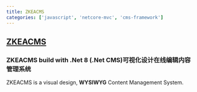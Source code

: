 ```yaml
---
title: ZKEACMS
categories: ['javascript', 'netcore-mvc', 'cms-framework']
---
```

## [ZKEACMS](https://github.com/SeriaWei/ZKEACMS)

### ZKEACMS build with .Net 8 (.Net CMS)可视化设计在线编辑内容管理系统


ZKEACMS is a visual design, **WYSIWYG** Content Management System.
